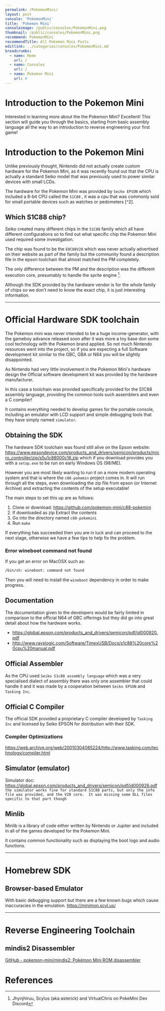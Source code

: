 ```yaml
---
permalink: /PokemonMini/
layout: post
console: 'PokemonMini'
title: 'Pokemon Mini'
consoleimage: /public/consoles/PokemonMini.png
thumbnail: /public/consoles/PokemonMini.png
recommend: PokemonMini
recommendTitle: All Pokemon Mini Posts
editlink: ../categories/consoles/PokemonMini.md
breadcrumbs:
  - name: Home
    url: /
  - name: Consoles
    url: /
  - name: Pokemon Mini
    url: #
---
```

# Introduction to the Pokemon Mini
Interested in learning more about the the Pokemon Mini? Excellent! This section will guide you through the basics, starting from basic assembly language all the way to an introduction to reverse engineering your first game!

# Introduction to the Pokemon Mini
Unlike previously thought, Nintendo did not actually create custom hardware for the Pokemon Mini, as it was recently found out that the CPU is actually a standard Seiko model that was previously used to power similar devices with small LCDs.

The hardware for the Pokemon Mini was provided by `Seiko EPSON` which included a 8-bit CPU called the `S1C88` , it was a cpu that was commonly sold for small portable devices such as watches or pedometers [^2].

## Which S1C88 chip?
Seiko created many different chips in the `S1C88` family which all have different configurations so to find out what specific chip the Pokemon Mini used required some investigation.

The chip was found to be the `E0C88V20` which was never actually advertised on their website as part of the family but the community found a description file in the epson toolchain that almost matched the PM completely. 

The only difference between the PM and the description was the different execution core, presumably to handle the sprite engine [^1].

Although the SDK provided by the hardware vendor is for the whole family of chips so we don't need to know the exact chip, it is just interesting information.

---
# Official Hardware SDK toolchain
The Pokemon mini was never intended to be a huge income-generator, with the gameboy advance released soon after it was more a toy base don some cool technology with the Pokemon brand applied. So not much Nintendo resources went into the project, so if you are expecting a full Software development kit similar to the GBC, GBA or N64 you will be slightly disappointed.

As Nintendo had very little involvement in the Pokemon Mini's hardware design the Official software development kit was provided by the hardware manufacturer.

In this case a toolchain was provided specifically provided for the S1C88 assembly language, providing the common tools such assemblers and even a C compiler!

It contains everything needed to develop games for the portable console, including an emulator with LCD support and simple debugging tools that they have simply named `simulator`.

## Obtaining the SDK
The hardware SDK toolchain was found still alive on the Epson website: https://www.epsondevice.com/products_and_drivers/semicon/products/micro_controller/zip/s5u1c88000c16.zip  which if you download provides you with a `setup.exe` to be run on early Windows OS (98/ME).

However you are most likely wanting to run it on a more modern operating system and that is where the `c88-pokemin` project comes in. It will run through all the steps, even downloading the zip file from epson (or Internet Archive) and extracting the contents of the setup executable!

The main steps to set this up are as follows:
1. Clone or download: https://github.com/pokemon-mini/c88-pokemini
2. If downloaded as zip Extract the contents
3. Go into the directory named `c88-pokemini`
4. Run `make`

If everything has succeeded then you are in luck and can proceed to the next stage, otherwise we have a few tips to help fix the problem.

### Error wineboot command not found
If you get an error on MacOSX such as:
```bash
/bin/sh: wineboot: command not found
```
Then you will need to install the `wineboot` dependency in order to make progress.

## Documentation
The documentation given to the developers would be fairly limited in comparison to the official N64 of GBC offerings but they did go into great detail about how the hardware works.

* https://global.epson.com/products_and_drivers/semicon/pdf/id000920.pdf
* http://www.rayslogic.com/Software/TimexUSB/Docs/s1c88%20core%20cpu%20manual.pdf

## Official Assembler
As the CPU used `Seiko S1c88 assembly language` which was a very specialised dialect of assembly there was only one assembler that could handle it and it was made by a cooperation between `Seiko EPSON` and `Tasking Inc`.

## Official C Compiler

The official SDK provided a proprietary C compiler developed by `Tasking Inc` and licensed by Seiko EPSON for distribution with their SDK.

### Compiler Optimizations
https://web.archive.org/web/20010304085224/http://www.tasking.com/technology/compiler.html

## Simulator (emulator)
Simulator doc: https://global.epson.com/products_and_drivers/semicon/pdf/id000926.pdf
```the simulator works fine for standard S1C88 parts, but only the info file was provided, and the V20 core.  It was missing some DLL files specific to that part though```

## Minlib

Minlib is a library of code either written by Nintendo or Jupiter and included in all of the games developed for the Pokemon Mini. 

It contains common functionality such as displaying the boot logo and audio functions.

---
# Homebrew SDK

## Browser-based Emulator
With basic debugging support but there are a few known bugs which cause inaccuracies in the emulation.
https://minimon.scyl.us/

---
# Reverse Engineering Toolchain

## mindis2 Disassembler
[GitHub - pokemon-mini/mindis2: Pokémon Mini ROM disassembler](https://github.com/pokemon-mini/mindis2)

# References
[^1]: Jhynjhiruu, Scylus (aka asterick) and VirtualChris on PokeMini Dev Discord
